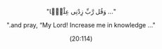 <div dir=rtl>


<div align=center>



"... وَقُل رَّبِّ زِدْنِى عِلْمًۭا"

"... and pray, “My Lord! Increase me in knowledge."

(20:114)

</div>
